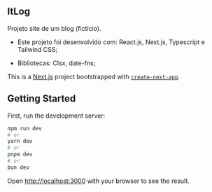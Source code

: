 ## ItLog 

Projeto site de um blog (fictício).

- Este projeto foi desenvolvido com: React.js, Next.js, Typescript e Tailwind CSS;

- Bibliotecas: Clsx, date-fns;





This is a [Next.js](https://nextjs.org) project bootstrapped with [`create-next-app`](https://nextjs.org/docs/app/api-reference/cli/create-next-app).

## Getting Started

First, run the development server:

```bash
npm run dev
# or
yarn dev
# or
pnpm dev
# or
bun dev
```

Open [http://localhost:3000](http://localhost:3000) with your browser to see the result.

